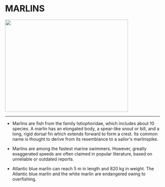 # MARLINS

<img
    src="https://angari.org/wp-content/uploads/2022/10/Image-for-post-1-PC-Hannes-Ribbner.jpeg"
    style="width:400px; height:300px">

___

* Marlins are fish from the family Istiophoridae, which includes about 10 species. A marlin has an elongated body, a spear-like snout or bill, and a long, rigid dorsal fin which extends forward to form a crest. Its common name is thought to derive from its resemblance to a sailor's marlinspike.

* Marlins are among the fastest marine swimmers. However, greatly exaggerated speeds are often claimed in popular literature, based on unreliable or outdated reports.

* Atlantic blue marlin can reach 5 m in length and 820 kg in weight. The Atlantic blue marlin and the white marlin are endangered owing to overfishing.